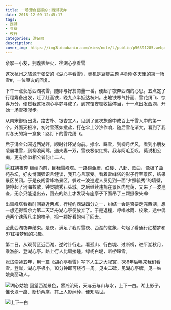 ```yaml
---
title: 一场源自豆瓣的：西湖夜奔
date: 2018-12-09 12:45:17
tags:
- 西湖
- 豆瓣
- 夜行
categories: 游记向
description: 
cover_img: https://img3.doubanio.com/view/note/l/public/p56391285.webp
---
```


余拏一小友，拥毳衣炉火，往湖心亭看雪

这次杭州之旅源于张岱的《湖心亭看雪》，契机是豆瓣主题 #视频·冬天里的第一场雪#，一位豆友的回复。

下午一点获悉西湖初雪，随即与好友商量一番，便起了夜奔西湖的心思。五点定了行程筹备出发，赶了赶高铁，晚九点半抵达杭州。出地铁寒气扑面、雪花纷飞、惊喜万分，便觉我这场湖心亭梦寻成了。到宾馆安顿收拾停当，十一点出发西湖，开始一场雪夜漫步。

从南宋御街出发，路古朴、银杏宜人，见到了这次旅途中成百上千雪人中的第一个。外面天极冷，初时雪落如撒盐，打在伞上沙沙作响，随后雪花渐大，看到了我对冬天的第一意象：路灯下的雪花纷飞。

后于涌金公园近西湖畔，顺时针环湖向前。撑伞、踩雪，到柳月优风，看到小朋友凌晨堆雪，到柳浪闻莺，遇夫妻一双，雪夜极似红拂。我与阿毛互叹，莫说相公痴，更有痴似相公者何止二人。

![红拂夜奔](https://img3.doubanio.com/view/note/l/public/p56391285.webp)
继续向前，目标雷峰塔。一路谈金庸、红楼、八卦、歌曲，像极了曲苑杂坛，好友博闻强识且健谈，我开心且享受。看着雷峰塔的影子行至景区，结果景区关闭。于是夜闯雷峰塔景区，躲过一波巡逻人员见到一面“夕照毓秀”的墙壁，便哼起了河海校歌，钟灵毓秀石头城。之后继续违规在景区内晃荡，又来了一波巡查，无奈只能退出去，回去的路上才发现有座亭子下面吊了三颗摄像头😂

出雷峰塔看看时间靠近两点，行程约西湖四分之一，纠结一会是否要走完西湖，想一想还得留余力第二天泛舟湖心亭便放弃了。于是返程，哼唱冰雨、校歌，途中偶遇两个跌落凡尘的柚子，捡一颗好看的带了回去。

至此西湖夜奔结束。是夜，满足了我对雪夜、西湖的意象，勾起了看通行红楼梦和87红楼梦剧的兴趣。

第二日，从观荷区近西湖，逆时针行走。看孤山、行白堤、过断桥，进平湖秋月，乘游船、登湖心亭。路上行人比肩接踵，绿杨白堤，断桥踩雪。

张岱崇祯五年，用一篇《湖心亭看雪》写下人生之大寂寞，386年后哄来我们看雪。登岸，湖心亭极小，10分钟即可绕行一周。见虫二碑，见湖心亭牌，见一姑娘美丽动人。

![湖心姑娘](https://img3.doubanio.com/view/note/l/public/p56391286.webp)
回望西湖景色，雾凇沆砀，天与云与山与水，上下一白。湖上影子，惟长堤一痕、断桥两座，其上人影绰绰，便知隔世。

![上下一白](https://img1.doubanio.com/view/note/l/public/p56391287.webp)